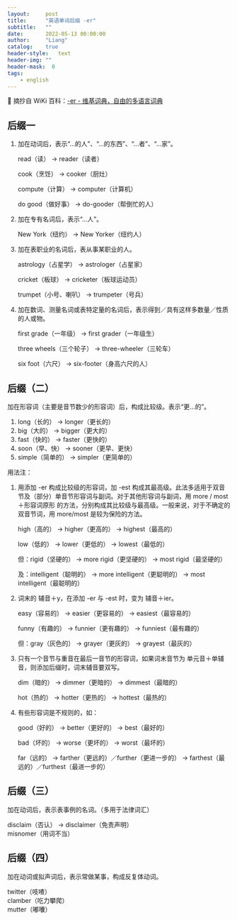 ```yaml
---
layout:     post
title:      "英语单词后缀 -er"
subtitle:   ""
date:       2022-05-13 00:00:00
author:     "Liang"
catalog:    true
header-style:   text
header-img: ""
header-mask:  0
tags:
    - english
---
```


📎 摘抄自 WiKi 百科：[-er - 维基词典，自由的多语言词典](https://zh.m.wiktionary.org/zh-hans/-er)

## 后缀一

1. 加在动词后，表示“…的人”、“…的东西”、“…者”、“…家”。
    
    read（读） -> reader（读者）
    
    cook（烹饪） -> cooker（厨灶）
    
    compute（计算） -> computer（计算机）
    
    do good（做好事） -> do-gooder（帮倒忙的人）
    
2. 加在专有名词后，表示“…人”。
    
    New York（纽约） -> New Yorker（纽约人）
    
3. 加在表职业的名词后，表从事某职业的人。
    
    astrology（占星学） -> astrologer（占星家）
    
    cricket（板球） -> cricketer（板球运动员）
    
    trumpet（小号、喇叭） -> trumpeter（号兵）
    
4. 加在数词、测量名词或表特定量的名词后，表示得到／具有这样多数量／性质的人或物。
    
    first grade（一年级） -> first grader（一年级生）
    
    three wheels（三个轮子） -> three-wheeler（三轮车）
    
    six foot（六尺） -> six-footer（身高六尺的人）
    

## 后缀（二）

加在形容词（主要是音节数少的形容词）后，构成比较级。表示“更…的”。

1. long（长的） -> longer（更长的）
2. big（大的） -> bigger（更大的）
3. fast（快的） -> faster（更快的）
4. soon（早、快） -> sooner（更早、更快）
5. simple（简单的） -> simpler（更简单的）

用法注：

1. 用添加 -er 构成比较级的形容词，加 -est 构成其最高级。此法多适用于双音节及（部分）单音节形容词与副词。对于其他形容词与副词，用 more / most ＋形容词原形 的方法，分别构成其比较级与最高级。一般来说，对于不确定的双音节词，用 more/most 是较为保险的方法。
    
    high（高的） -> higher（更高的） -> highest（最高的）
    
    low（低的） -> lower（更低的） -> lowest（最低的）
    
    但：rigid（坚硬的） -> more rigid（更坚硬的） -> most rigid（最坚硬的）
    
    及：intelligent（聪明的） -> more intelligent（更聪明的） -> most intelligent（最聪明的）
    
2. 词末的 辅音＋y，在添加 -er 与 -est 时，变为 辅音＋ier。
    
    easy（容易的） -> easier（更容易的） -> easiest（最容易的）
    
    funny（有趣的） -> funnier（更有趣的） -> funniest（最有趣的）
    
    但：gray（灰色的） -> grayer（更灰的） -> grayest（最灰的）
    
3. 只有一个音节与重音在最后一音节的形容词，如果词末音节为 单元音＋单辅音，则添加后缀时，词末辅音要双写。
    
    dim（暗的） -> dimmer（更暗的） -> dimmest（最暗的）
    
    hot（热的） -> hotter（更热的） -> hottest（最热的）
    
4. 有些形容词是不规则的，如：
    
    good（好的） -> better（更好的） -> best（最好的）
    
    bad（坏的） -> worse（更坏的） -> worst（最坏的）
    
    far（远的） -> farther（更远的）／further（更进一步的） -> farthest（最远的）／furthest（最进一步的）
    

## 后缀（三）

加在动词后，表示表事例的名词。（多用于法律词汇）

disclaim（否认） -> disclaimer（免责声明）  
misnomer（用词不当）

## 后缀（四）

加在动词或拟声词后，表示常做某事，构成反复体动词。

twitter（吱喳）  
clamber（吃力攀爬）  
mutter（嘟囔）